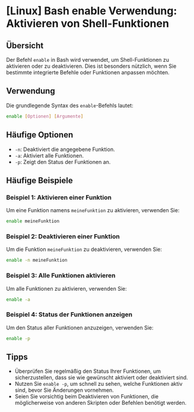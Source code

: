 # [Linux] Bash enable Verwendung: Aktivieren von Shell-Funktionen

## Übersicht
Der Befehl `enable` in Bash wird verwendet, um Shell-Funktionen zu aktivieren oder zu deaktivieren. Dies ist besonders nützlich, wenn Sie bestimmte integrierte Befehle oder Funktionen anpassen möchten.

## Verwendung
Die grundlegende Syntax des `enable`-Befehls lautet:

```bash
enable [Optionen] [Argumente]
```

## Häufige Optionen
- `-n`: Deaktiviert die angegebene Funktion.
- `-a`: Aktiviert alle Funktionen.
- `-p`: Zeigt den Status der Funktionen an.

## Häufige Beispiele

### Beispiel 1: Aktivieren einer Funktion
Um eine Funktion namens `meineFunktion` zu aktivieren, verwenden Sie:

```bash
enable meineFunktion
```

### Beispiel 2: Deaktivieren einer Funktion
Um die Funktion `meineFunktion` zu deaktivieren, verwenden Sie:

```bash
enable -n meineFunktion
```

### Beispiel 3: Alle Funktionen aktivieren
Um alle Funktionen zu aktivieren, verwenden Sie:

```bash
enable -a
```

### Beispiel 4: Status der Funktionen anzeigen
Um den Status aller Funktionen anzuzeigen, verwenden Sie:

```bash
enable -p
```

## Tipps
- Überprüfen Sie regelmäßig den Status Ihrer Funktionen, um sicherzustellen, dass sie wie gewünscht aktiviert oder deaktiviert sind.
- Nutzen Sie `enable -p`, um schnell zu sehen, welche Funktionen aktiv sind, bevor Sie Änderungen vornehmen.
- Seien Sie vorsichtig beim Deaktivieren von Funktionen, die möglicherweise von anderen Skripten oder Befehlen benötigt werden.